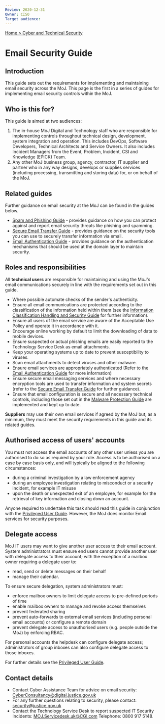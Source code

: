```yaml
---
Review: 2020-12-31
Owner: CISO
Target audience:
---
```


[Home > Cyber and Technical Security](../..)

# Email Security Guide

## Introduction

This guide sets out the requirements for implementing and maintaining email security across the MoJ. This page is the first in a series of guides for implementing email security controls within the MoJ.

## Who is this for?

This guide is aimed at two audiences:

1. The in-house MoJ Digital and Technology staff who are responsible for implementing controls throughout technical design, development, system integration and operation. This includes DevOps, Software Developers, Technical Architects and Service Owners. It also includes Incident Managers from the Event, Problem, Incident, CSI and Knowledge (EPICK) Team.
2. Any other MoJ business group, agency, contractor, IT supplier and partner who in any way designs, develops or supplies services (including processing, transmitting and storing data) for, or on behalf of the MoJ.

## Related guides

Further guidance on email security at the MoJ can be found in the guides below.

* [Spam and Phishing Guide](../spam-and-phishing-guide/) - provides guidance on how you can protect against and report email security threats like phishing and spamming.
* [Secure Email Transfer Guide](../secure-email-transfer-guide/) - provides guidance on the security tools you can use to securely transfer information via email.
* [Email Authentication Guide](../email-authentication-guide/) - provides guidance on the authentication mechanisms that should be used at the domain layer to maintain security.

## Roles and responsibilities

All **technical users** are responsible for maintaining and using the MoJ's email communications securely in line with the requirements set out in this guide.

* Where possible automate checks of the sender's authenticity.
* Ensure all email communications are protected according to the classification of the information held within them (see the [Information Classification Handling and Security Guide](../information-classification-handling-and-security-guide/) for further information).
* Ensure all users of the email service are aware of the Acceptable Use Policy and operate it in accordance with it.
* Encourage online working by default to limit the downloading of data to mobile devices.
* Ensure suspected or actual phishing emails are easily reported to the Technology Service Desk as email attachments.
* Keep your operating systems up to date to prevent susceptibility to viruses.
* Scan email attachments to detect viruses and other malware.
* Ensure email services are appropriately authenticated (Refer to the [Email Authentication Guide](../email-authentication-guide/) for more information)
* Ensure secure email messaging services and where necessary encryption tools are used to transfer information and system secrets (refer to the [Secure Email Transfer Guide](../secure-email-transfer-guide/) for further guidance).
* Ensure that email configuration is secure and all necessary technical controls, including those set out in the [Malware Protection Guide](../malware-protection-guide-introduction/) are implemented and kept up to date.

**Suppliers** may use their own email services if agreed by the MoJ but, as a minimum, they must meet the security requirements in this guide and its related guides.

## Authorised access of users' accounts

You must not access the email accounts of any other user unless you are authorised to do so as required by your role. Access is to be authorised on a case by case basis only, and will typically be aligned to the following circumstances:

* during a criminal investigation by a law enforcement agency
* during an employee investigation relating to misconduct or a security incident, for example IT misuse
* upon the death or unexpected exit of an employee, for example for the retrieval of key information and closing down an account.

Anyone required to undertake this task should read this guide in conjunction with the [Privileged User Guide](../privileged-user-guide/).
However, the MoJ does monitor Email services for security purposes.

## Delegate access

MoJ IT users may want to give another user access to their email account. System administrators must ensure end users cannot provide another user with delegate access to their account; with the exception of a mailbox owner requiring a delegate user to:

* read, send or delete messages on their behalf
* manage their calendar.

To ensure secure delegation, system administrators must:

* enforce mailbox owners to limit delegate access to pre-defined periods of time
* enable mailbox owners to manage and revoke access themselves
* prevent federated sharing
* prevent auto-forwards to external email services (including personal email accounts) or configure a remote domain
* prevent delegate access to unauthorised users (e.g. people outside the MoJ) by enforcing RBAC.

For personal accounts the helpdesk can configure delegate access; administrators of group inboxes can also configure delegate access to those inboxes.

For further details see the [Privileged User Guide](../privileged-user-guide/).

## Contact details

* Contact Cyber Assistance Team for advice on email security: [CyberConsultancy@digital.justice.gov.uk](mailto:CyberConsultancy@digital.justice.gov.uk)
* For any further questions relating to security, please contact: [security@justice.gov.uk](mailto:security@justice.gov.uk)
* Contact the Technology Service Desk to report suspected IT Security Incidents: [MOJ.Servicedesk.uk@CGI.com](mailto:MOJ.Servicedesk.uk@CGI.com) Telephone: 0800 917 5148.
